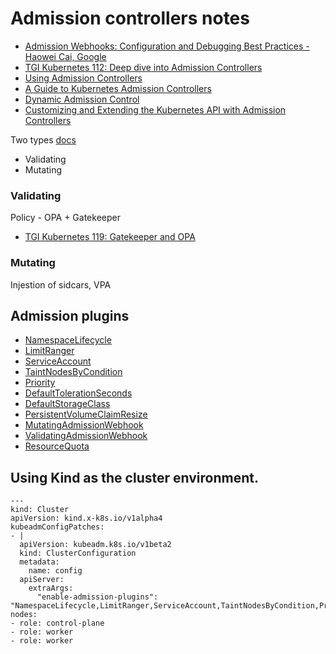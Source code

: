# Admission controllers notes



- [Admission Webhooks: Configuration and Debugging Best Practices - Haowei Cai, Google](https://www.youtube.com/watch?v=r_v07P8Go6w)
- [TGI Kubernetes 112: Deep dive into Admission Controllers](https://www.youtube.com/watch?v=fEvOzL_eosg)
- [Using Admission Controllers](https://kubernetes.io/docs/reference/access-authn-authz/admission-controllers/)
- [A Guide to Kubernetes Admission Controllers](https://kubernetes.io/blog/2019/03/21/a-guide-to-kubernetes-admission-controllers/)
- [Dynamic Admission Control](https://kubernetes.io/docs/reference/access-authn-authz/extensible-admission-controllers/)
- [Customizing and Extending the Kubernetes API with Admission Controllers](https://www.youtube.com/watch?v=P7QAfjdbogY)

Two types [docs](https://kubernetes.io/docs/reference/access-authn-authz/extensible-admission-controllers/)

- Validating 
- Mutating

### Validating

Policy - OPA + Gatekeeper

- [TGI Kubernetes 119: Gatekeeper and OPA](https://www.youtube.com/watch?v=ZJgaGJm9NJE)

### Mutating

Injestion of sidcars, VPA

## Admission plugins

- [NamespaceLifecycle](https://kubernetes.io/docs/reference/access-authn-authz/admission-controllers/#namespacelifecycle)
- [LimitRanger](https://kubernetes.io/docs/reference/access-authn-authz/admission-controllers/#limitranger)
- [ServiceAccount](https://kubernetes.io/docs/reference/access-authn-authz/admission-controllers/#serviceaccount)
- [TaintNodesByCondition](https://kubernetes.io/docs/reference/access-authn-authz/admission-controllers/#taintnodesbycondition)
- [Priority](https://kubernetes.io/docs/reference/access-authn-authz/admission-controllers/#priority)
- [DefaultTolerationSeconds](https://kubernetes.io/docs/reference/access-authn-authz/admission-controllers/#defaulttolerationseconds)
- [DefaultStorageClass](https://kubernetes.io/docs/reference/access-authn-authz/admission-controllers/#defaultstorageclass)
- [PersistentVolumeClaimResize](https://kubernetes.io/docs/reference/access-authn-authz/admission-controllers/#persistentvolumeclaimresize)
- [MutatingAdmissionWebhook](https://kubernetes.io/docs/reference/access-authn-authz/admission-controllers/#mutatingadmissionwebhook)
- [ValidatingAdmissionWebhook](https://kubernetes.io/docs/reference/access-authn-authz/admission-controllers/#validatingadmissionwebhook)
- [ResourceQuota](https://kubernetes.io/docs/reference/access-authn-authz/admission-controllers/#resourcequota)


## Using Kind as the cluster environment.

```
---
kind: Cluster
apiVersion: kind.x-k8s.io/v1alpha4
kubeadmConfigPatches:
- |
  apiVersion: kubeadm.k8s.io/v1beta2
  kind: ClusterConfiguration
  metadata:
    name: config
  apiServer:
    extraArgs:
      "enable-admission-plugins": "NamespaceLifecycle,LimitRanger,ServiceAccount,TaintNodesByCondition,Priority,DefaultTolerationSeconds,DefaultStorageClass,PersistentVolumeClaimResize,MutatingAdmissionWebhook,ValidatingAdmissionWebhook,ResourceQuota"
nodes:
- role: control-plane
- role: worker
- role: worker
